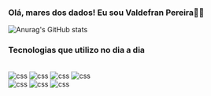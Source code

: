 ### Olá, mares dos dados! Eu sou Valdefran Pereira🏴‍☠️

![Anurag's GitHub stats](https://github-readme-stats.vercel.app/api?username=waldefran&show_icons=true&theme=radical)


### Tecnologias que utilizo no dia a dia
<div style = "display: inline_block"> </br>
<img aling="center" alt="css" src ="https://img.shields.io/badge/Python-14354C?style=for-the-badge&logo=python&logoColor=white"/>
<img aling="center" alt="css" src ="https://img.shields.io/badge/C%23-239120?style=for-the-badge&logo=c-sharp&logoColor=white"/>
<img aling="center" alt="css" src ="https://img.shields.io/badge/.NET-5C2D91?style=for-the-badge&logo=.net&logoColor=white"/>
<img aling="center" alt="css" src ="https://img.shields.io/badge/Scala-DC322F?style=for-the-badge&logo=scala&logoColor=white"/>
</br>
<img aling="center" alt="css" src ="https://img.shields.io/badge/Microsoft_SQL_Server-CC2927?style=for-the-badge&logo=microsoft-sql-server&logoColor=white"/>
<img aling="center" alt="css" src ="https://img.shields.io/badge/Linux-FCC624?style=for-the-badge&logo=linux&logoColor=black"/>
<img aling="center" alt="css" src ="https://img.shields.io/badge/Microsoft_Azure-0089D6?style=for-the-badge&logo=microsoft-azure&logoColor=white"/>
</div>
